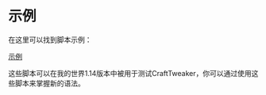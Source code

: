 # 示例
在这里可以找到脚本示例：

[示例](https://github.com/CraftTweaker/CraftTweaker-Examples/tree/master/1.14)

这些脚本可以在我的世界1.14版本中被用于测试CraftTweaker，你可以通过使用这些脚本来掌握新的语法。